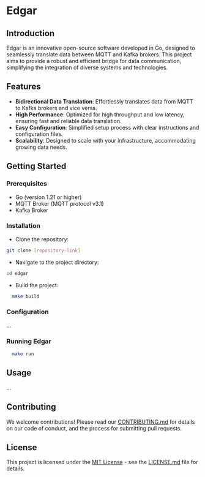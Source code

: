 # Edgar

## Introduction

Edgar is an innovative open-source software developed in Go, designed to seamlessly translate data between MQTT and Kafka brokers. This project aims to provide a robust and efficient bridge for data communication, simplifying the integration of diverse systems and technologies.

## Features

- **Bidirectional Data Translation**: Effortlessly translates data from MQTT to Kafka brokers and vice versa.
- **High Performance**: Optimized for high throughput and low latency, ensuring fast and reliable data translation.
- **Easy Configuration**: Simplified setup process with clear instructions and configuration files.
- **Scalability**: Designed to scale with your infrastructure, accommodating growing data needs.

## Getting Started

### Prerequisites

- Go (version 1.21 or higher)
- MQTT Broker (MQTT protocol v3.1)
- Kafka Broker

### Installation

- Clone the repository:

```sh
git clone [repository-link]
```

- Navigate to the project directory:

```sh
cd edgar
```

- Build the project:

```sh
  make build
```

### Configuration

...

### Running Edgar

```sh
  make run
```

## Usage

...


## Contributing

We welcome contributions! Please read our [CONTRIBUTING.md](https://github.com/tointernet/edgar/blob/main/CONTRIBUTING.md) for details on our code of conduct, and the process for submitting pull requests.

## License

This project is licensed under the [MIT License](https://opensource.org/license/mit/) - see the [LICENSE.md](https://github.com/tointernet/edgar/blob/main/LICENSE) file for details.